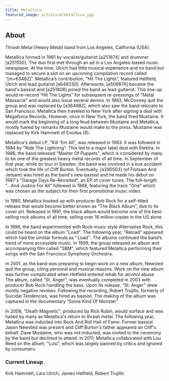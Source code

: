 ```yaml
---
title: Metallica
featured_image: artists/m/metallica.jpg
---
```

## About

Thrash Metal (Heavy Metal) band from Los Angeles, California (USA).

Metallica formed in 1981 by vocalist/guitarist [a251874] and drummer [a251550].  The duo first met through an ad in a Los Angeles-based music newspaper.  At the time, Ulrich had little musical experience and no band but managed to secure a slot on an upcoming compilation record called “[m=63482]”.   Metallica’s contribution, “Hit The Lights”, featured Hetfield, Ulrich and lead guitarist [a648330].  Afterwards, [a509874] became the band's bassist and [a251808] joined the band as lead guitarist.  This line-up would re-record "Hit The Lights" for subsequent re-pressings of "Metal Massacre" and would also issue several demos.  In 1983, McGovney quit the group and was replaced by [a364982], which also saw the band relocate to San Francisco.  Metallica then traveled to New York after signing a deal with Megaforce Records.  However, once in New York, the band fired Mustaine.  It would mark the beginning of a long feud between Mustaine and Metallica, mostly fueled by remarks Mustaine would make to the press.  Mustaine was replaced by Kirk Hammett of Exodus (6).

Metallica's debut LP, "Kill 'Em All", was released in 1983.  It was followed in 1984 by "Ride The Lightning".  This led to a major label deal with Elektra.  In 1986, the band released "Master Of Puppets", which is considered by many to be one of the greatest heavy metal records of all time.  In September of that year, while on tour in Sweden, the band was involved in a bus accident which took the life of Cliff Burton.  Eventually, [a390503] (of Flotsam And Jetsam) was hired as the band's new bassist and he made his debut on 1987's "Garage Days Re-Revisited", an EP of cover tunes.  The full-length "...And Justice For All" followed in 1988, featuring the track "One" which was chosen as the subject for their first promotional music video.

In 1990, Metallica hooked up with producer Bob Rock for a self-titled release that would become better known as "The Black Album", due to its cover art. Released in 1991, the black album would become one of the best-selling rock albums of all time, selling over 16 million copies in the US alone.

In 1996, the band experimented with Rock music style Alternative Rock, this could be heard on the album "Load".  The following year, "Reload" appeared which had the similiar formula as ''Load''. The albums continued the band’s trend of more accessible music.  In 1999, the group released an album and accompanying film called "S&M", which featured Metallica performing their songs with the San Francisco Symphony Orchestra.

In 2001, as the band was preparing to begin work on a new album, Newsted quit the group, citing personal and musical reasons.  Work on the new album was further complicated when Hetfield entered rehab for alcohol abuse.  The album, called "St. Anger", was eventually completed in 2003 with producer Bob Rock handling the bass.  Upon its release, "St. Anger" drew mostly negative reviews.  Following the recording, Robert Trujillo, formerly of Suicidal Tendencies, was hired as bassist.  The making of the album was captured in the documentary “Some Kind Of Monster”.

In 2008, "Death Magnetic", produced by Rick Rubin, would surface and was hailed by many as Metallica's return to thrash metal.  The following year, Metallica was inducted into Rock And Roll Hall of Fame.  Former bassist Jason Newsted was present and Cliff Burton's father appeared on Cliff's behalf.  Dave Mustaine, who was not inducted, was invited to the ceremony by the band but declined to attend.  In 2011, Metallica collaborated with Lou Reed on the album, “Lulu”, which was largely panned by critics and ignored by consumers.

### Current Lineup

Kirk Hammett, Lars Ulrich, James Hetfield, Robert Trujillo

